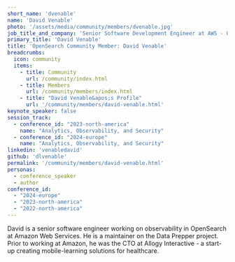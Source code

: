 ```yaml
---
short_name: 'dvenable'
name: 'David Venable'
photo: '/assets/media/community/members/dvenable.jpg'
job_title_and_company: 'Senior Software Development Engineer at AWS - OpenSearch'
primary_title: 'David Venable'
title: 'OpenSearch Community Member: David Venable'
breadcrumbs:
  icon: community
  items:
    - title: Community
      url: /community/index.html
    - title: Members
      url: /community/members/index.html
    - title: "David Venable&apos;s Profile"
      url: '/community/members/david-venable.html'
keynote_speaker: false
session_track: 
  - conference_id: "2023-north-america"
    name: "Analytics, Observability, and Security"
  - conference_id: "2024-europe"
    name: "Analytics, Observability, and Security"
linkedin: 'venabledavid'
github: 'dlvenable'
permalink: '/community/members/david-venable.html'
personas:
  - conference_speaker
  - author
conference_id:
  - "2024-europe"
  - "2023-north-america"
  - "2022-north-america"
---
```


David is a senior software engineer working on observability in OpenSearch at Amazon Web Services. He is a maintainer on the Data Prepper project. Prior to working at Amazon, he was the CTO at Allogy Interactive - a start-up creating mobile-learning solutions for healthcare.


